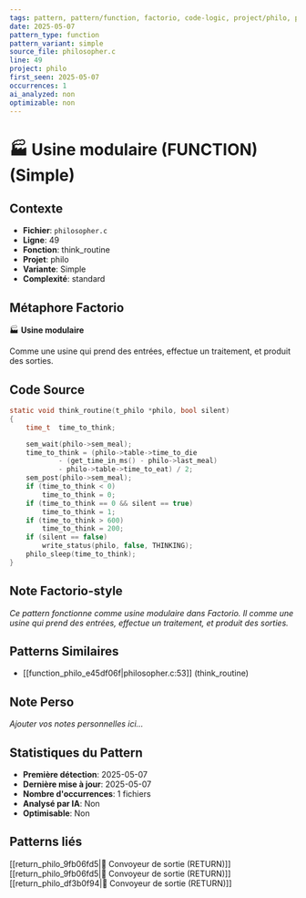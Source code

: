 ```yaml
---
tags: pattern, pattern/function, factorio, code-logic, project/philo, pattern/variant/simple
date: 2025-05-07
pattern_type: function
pattern_variant: simple
source_file: philosopher.c
line: 49
project: philo
first_seen: 2025-05-07
occurrences: 1
ai_analyzed: non
optimizable: non
---
```


# 🏭 Usine modulaire (FUNCTION) (Simple)

## Contexte
- **Fichier**: `philosopher.c`
- **Ligne**: 49
- **Fonction**: think_routine
- **Projet**: philo
- **Variante**: Simple
- **Complexité**: standard

## Métaphore Factorio
🏭 **Usine modulaire**

Comme une usine qui prend des entrées, effectue un traitement, et produit des sorties.

## Code Source
```c
static void	think_routine(t_philo *philo, bool silent)
{
	time_t	time_to_think;

	sem_wait(philo->sem_meal);
	time_to_think = (philo->table->time_to_die
			- (get_time_in_ms() - philo->last_meal)
			- philo->table->time_to_eat) / 2;
	sem_post(philo->sem_meal);
	if (time_to_think < 0)
		time_to_think = 0;
	if (time_to_think == 0 && silent == true)
		time_to_think = 1;
	if (time_to_think > 600)
		time_to_think = 200;
	if (silent == false)
		write_status(philo, false, THINKING);
	philo_sleep(time_to_think);
}
```

## Note Factorio-style
*Ce pattern fonctionne comme usine modulaire dans Factorio. Il comme une usine qui prend des entrées, effectue un traitement, et produit des sorties.*

## Patterns Similaires
- [[function_philo_e45df06f|philosopher.c:53]] (think_routine)

## Note Perso
*Ajouter vos notes personnelles ici...*

## Statistiques du Pattern
- **Première détection**: 2025-05-07
- **Dernière mise à jour**: 2025-05-07
- **Nombre d'occurrences**: 1 fichiers
- **Analysé par IA**: Non
- **Optimisable**: Non

## Patterns liés
[[return_philo_9fb06fd5|🚚 Convoyeur de sortie (RETURN)]]
[[return_philo_9fb06fd5|🚚 Convoyeur de sortie (RETURN)]]
[[return_philo_df3b0f94|🚚 Convoyeur de sortie (RETURN)]]
